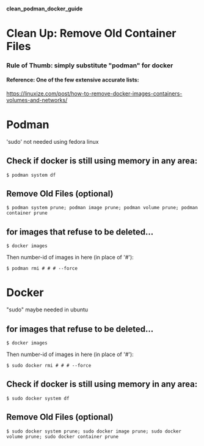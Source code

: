 #### clean_podman_docker_guide

# Clean Up: Remove Old Container Files

### Rule of Thumb: simply substitute "podman" for docker 

#### Reference: One of the few extensive accurate lists:
https://linuxize.com/post/how-to-remove-docker-images-containers-volumes-and-networks/



# Podman
'sudo' not needed using fedora linux


## Check if docker is still using memory in any area:
```
$ podman system df
```

## Remove Old Files (optional)
```
$ podman system prune; podman image prune; podman volume prune; podman container prune
```

## for images that refuse to be deleted...
```
$ docker images
```
Then number-id of images in here (in place of '#'):
```
$ podman rmi # # # --force 
```





# Docker 
"sudo" maybe needed in ubuntu


## for images that refuse to be deleted...
```
$ docker images
```
Then number-id of images in here (in place of '#'):
```
$ sudo docker rmi # # # --force 
```

## Check if docker is still using memory in any area:
```
$ sudo docker system df
```

## Remove Old Files (optional)
```
$ sudo docker system prune; sudo docker image prune; sudo docker volume prune; sudo docker container prune
```

